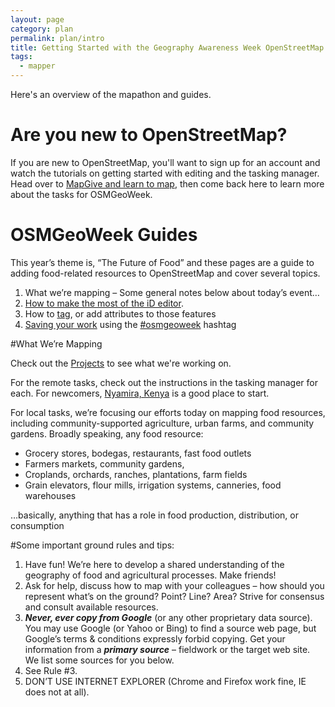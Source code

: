 ```yaml
---
layout: page
category: plan
permalink: plan/intro
title: Getting Started with the Geography Awareness Week OpenStreetMap Mapathon!
tags:
  - mapper
---
```


Here's an overview of the mapathon and guides.

# Are you new to OpenStreetMap?

If you are new to OpenStreetMap, you'll want to sign up for an account and watch the tutorials on getting started with editing and the tasking manager. Head over to <a href="http://mapgive.state.gov/learn-to-map/">MapGive and learn to map</a>, then come back here to learn more about the tasks for OSMGeoWeek.

# OSMGeoWeek Guides

This year’s theme is, “The Future of Food” and these pages are a guide to adding food-related resources to OpenStreetMap and cover several topics.

1. What we’re mapping – Some general notes below about today’s event…
2. <a href="/plan/id-editor/">How to make the most of the iD editor</a>. 
3. How to <a href="/plan/tags/">tag</a>, or add attributes to those features 
4. <a href="/plan/editing/">Saving your work</a> using the <a href="http://resultmaps.neis-one.org/osm-changesets?comment=osmgeoweek#2/33.9/1.4">#osmgeoweek</a> hashtag

#What We’re Mapping

Check out the <a href="/projects/">Projects</a> to see what we're working on.

For the remote tasks, check out the instructions in the tasking manager for each. For newcomers, <a href="/project/nyamira/">Nyamira, Kenya</a> is a good place to start.

For local tasks, we’re focusing our efforts today on mapping food resources, including community-supported agriculture, urban farms, and community gardens. Broadly speaking, any food resource:

* Grocery stores, bodegas, restaurants, fast food outlets
* Farmers markets, community gardens, 
* Croplands, orchards, ranches, plantations, farm fields
* Grain elevators, flour mills, irrigation systems, canneries, food warehouses

…basically, anything that has a role in food production, distribution, or consumption

#Some important ground rules and tips:

1. Have fun! We’re here to develop a shared understanding of the geography of food and agricultural processes. Make friends!
2. Ask for help, discuss how to map with your colleagues – how should you represent what’s on the ground? Point? Line? Area? Strive for consensus and consult available resources. 
3. ***Never, ever copy from Google*** (or any other proprietary data source). You may use Google (or Yahoo or Bing) to find a source web page, but Google’s terms & conditions expressly forbid copying. Get your information from a ***primary source*** – fieldwork or the target web site. We list some sources for you below.
4. See Rule #3. 
5. DON’T USE INTERNET EXPLORER (Chrome and Firefox work fine, IE does not at all).
